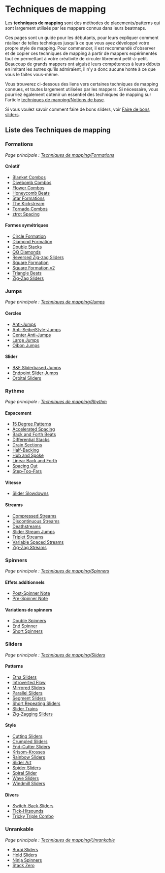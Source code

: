 # Techniques de mapping

Les **techniques de mapping** sont des méthodes de placements/patterns qui sont largement utilisés par les mappers connus dans leurs beatmaps.

Ces pages sont un guide pour les débutants, pour leurs expliquer comment réaliser de telles techniques jusqu'à ce que vous ayez développé votre propre style de mapping. Pour commencer, il est recommandé d'observer et de copier ces techniques de mapping à partir de mappers expérimentés tout en permettant à votre créativité de circuler librement petit-à-petit. Beaucoup de grands mappers ont aiguisé leurs compétences à leurs débuts en imitant les autres qu'ils admiraient, il n'y a donc aucune honte à ce que vous le faites vous-même.

Vous trouverez ci-dessous des liens vers certaines techniques de mapping connues, et toutes largement utilisées par les mappers.
Si nécessaire, vous pourriez également obtenir un essentiel des techniques de mapping sur l'article [techniques de mapping/Notions de base](Basics/).

Si vous voulez savoir comment faire de bons sliders, voir [Faire de bons sliders](Making_Good_Sliders).

## Liste des Techniques de mapping

<!-- please place all mapping techniques in alphabetical order -->

### Formations

*Page principale : [Techniques de mapping/Formations](Formations)*

#### Créatif

- [Blanket Combos](Formations/#blanket-combos)
- [Divebomb Combos](Formations/#divebomb-combos)
- [Flower Combos](Formations/#flower-combos)
- [Honeycomb Beats](Formations/#honeycomb-beats)
- [Star Formations](Formations/#star-formations)
- [The Kickstream](Formations/#the-kickstream)
- [Tornado Combos](Formations/#tornado-combos)
- [ztrot Spacing](Formations/#ztrot-spacing)

#### Formes symétriques 

- [Circle Formation](Formations/#circle-formation)
- [Diamond Formation](Formations/#diamond-formation)
- [Double Stacks](Formations/#double-stacks)
- [QQ Diamonds](Formations/#qq-diamonds)
- [Reversed Zig-zag Sliders](Formations/#reversed-zig-zag-sliders)
- [Square Formation](Formations/#square-formation)
- [Square Formation v2](Formations/#square-formation-v2)
- [Triangle Beats](Formations/#triangle-beats)
- [Zig-Zag Sliders](Formations/#zig-zag-sliders)

### Jumps

*Page principale : [Techniques de mapping/Jumps](Jumps)*

#### Cercles

- [Anti-Jumps](Jumps/#anti-jumps)
- [Anti-SeibeiStyle-Jumps](Jumps/#anti-seibeistyle-jumps)
- [Center Anti-Jumps](Jumps/#center-anti-jumps)
- [Large Jumps](Jumps/#large-jumps)
- [Oibon Jumps](Jumps/#oibon-jumps)

#### Slider

- [B&F Sliderbased Jumps](Jumps/#b-f-sliderbased-jumps)
- [Endpoint Slider Jumps](Jumps/#endpoint-slider-jumps)
- [Orbital Sliders](Jumps/#orbital-sliders)

### Rythme 

*Page principale : [Techniques de mapping/Rhythm](Rhythm)*

#### Espacement

- [15 Degree Patterns](Rhythm/#15-degree-patterns)
- [Accelerated Spacing](Rhythm/#accelerated-spacing)
- [Back and Forth Beats](Rhythm/#back-and-forth-beats)
- [Differential Stacks](Rhythm/#differential-stacks)
- [Drain Sections](Rhythm/#drain-sections)
- [Half-Backing](Rhythm/#half-backing)
- [Hub and Spoke](Rhythm/#hub-and-spoke)
- [Linear Back and Forth](Rhythm/#linear-back-and-forth)
- [Spacing Out](Rhythm/#spacing-out)
- [Step-Too-Fars](Rhythm/#step-too-fars)

#### Vitesse

- [Slider Slowdowns](Rhythm/#slider-slowdowns)

#### Streams

- [Compressed Streams](Rhythm/#compressed-streams)
- [Discontinuous Streams](Rhythm/#discontinuous-streams)
- [Deathstreams](Rhythm/#deathstreams)
- [Slider Stream Jumps](Rhythm/#slider-stream-jumps)
- [Triplet Streams](Rhythm/#triplet-streams)
- [Variable Spaced Streams](Rhythm/#variable-spaced-streams)
- [Zig-Zag Streams](Rhythm/#zig-zag-streams)

### Spinners

*Page principale : [Techniques de mapping/Spinners](Spinners)*

#### Effets additionnels 

- [Post-Spinner Note](Spinners#post-spinner-note)
- [Pre-Spinner Note](Spinners#pre-spinner-note)

#### Variations de spinners

- [Double Spinners](Spinners#double-spinners)
- [End Spinner](Spinners#end-spinner)
- [Short Spinners](Spinners#short-spinners)

### Sliders

*Page principale : [Techniques de mapping/Sliders](Sliders)*

#### Patterns

- [Etna Sliders](Sliders/#etna-sliders)
- [Introverted Flow](Sliders/#introverted-flow)
- [Mirrored Sliders](Sliders/#mirrored-sliders)
- [Parallel Sliders](Sliders/#parallel-sliders)
- [Segment Sliders](Sliders/#segment-sliders)
- [Short Repeating Sliders](Sliders/#short-repeating-sliders)
- [Slider Trains](Sliders/#slider-trains)
- [Zig-Zagging Sliders](Sliders/#zig-zagging-sliders)

#### Style

- [Cutting Sliders](Sliders/#cutting-sliders)
- [Crumpled Sliders](Sliders/#crumpled-sliders)
- [End-Cutter Sliders](Sliders/#end-cutter-sliders)
- [Krisom-Krosses](Sliders/#krisom-krosses)
- [Rainbow Sliders](Sliders/#rainbow-sliders)
- [Slider Art](Sliders/#slider-art)
- [Spider Sliders](Sliders/#spider-sliders)
- [Spiral Slider](Sliders/#spiral-slider)
- [Wave Sliders](Sliders/#wave-sliders)
- [Windmill Sliders](Sliders/#windmill-sliders)

#### Divers

- [Switch-Back Sliders](Sliders/#switch-back-sliders)
- [Tick-Hitsounds](Sliders/#tick-hitsounds)
- [Tricky Triple Combo](Sliders/#tricky-triple-combo)

### Unrankable

*Page principale : [Techniques de mapping/Unrankable](Unrankable)*

- [Burai Sliders](Unrankable/#burai-sliders)
- [Hold Sliders](Unrankable/#hold-sliders)
- [Ninja Spinners](Unrankable/#ninja-spinners)
- [Stack Zero](Unrankable/#stack-zero)

